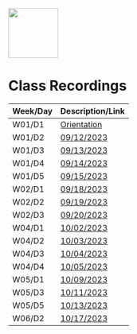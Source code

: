 <img src="https://i.imgur.com/2y0Lyzy.png" height="100">

# Class Recordings

| Week/Day | Description/Link |
|---|---|
| W01/D1 | [Orientation](https://generalassembly.zoom.us/rec/share/NJ8RzkY5yBDAC-gvYMueTdaD9RjFkm1L9AjW7qyGDtdi0KTjjXRpvnK4pCv_5JU.OouNyxL_BQZQ40P8)|
| W01/D2 | [09/12/2023](https://generalassembly.zoom.us/rec/share/qxEpAR8wt7LCwuTGr2kp5fEi5SU9C-5kWjzfKxYwx2vVhzzTO0zTI2m2h0e4q22c._Sy5RqZ_y6Juilje) |
| W01/D3 | [09/13/2023](https://generalassembly.zoom.us/rec/share/J5WsLrejl02yARUJ9s1lxl16qu7FWL-prGoCyeQhWVYX7Pw0LSFmCY93XZNmUBNG.z2oB_bWxJ_AXleo4) |
| W01/D4 | [09/14/2023](https://generalassembly.zoom.us/rec/share/va8gizwsFEFS40sg4g5L0QcFdPEJ7aP7tRoBiClm8Qcnymi6P53iatpeD-MiHTXq.xK-Es55RQO_jvjJZ) |
| W01/D5 | [09/15/2023](https://generalassembly.zoom.us/rec/share/IwsfivkjBZv-DnKCuXn5kBbutQFMPi4nNOj4TXSZQyDd2Qfm3wnKh8VcM3uOUrEN.PLJCOasBAHj7dl0W) |
| W02/D1 | [09/18/2023](https://generalassembly.zoom.us/rec/share/Zy_eT_pS-KoIDDmx5lA6aSI3-IRclb1oNk4zSTEefR_AtWB6oZZTjoGE4105ZJKZ.Kj4gx2nrrjMNouMV) |
| W02/D2 | [09/19/2023](https://generalassembly.zoom.us/rec/share/4MANA334yduoWqpRyIM-m4YuEpuhy8Kha_fSdFK0k-93QRGXyKPYAn9tRNZ02lbT.OPSK0eS_8gwHa9kM) |
| W02/D3 | [09/20/2023](https://generalassembly.zoom.us/rec/share/FA4LQ_njW6l8sIG2VRESDDJoBk2Vis9BI81sOUhOefNoN8nog49EIKmEplyuNKQI.Gw7tbL4S_w4BJWet) |
| W04/D1 | [10/02/2023](https://generalassembly.zoom.us/rec/share/H7ejnZRGoBM5vZbLiS2lfmDRXrwuwJfYKaHMywYyHloYKYVijHTgER15cvB5Sifk.YITXZx05PRvBfxwA) |
| W04/D2 | [10/03/2023](https://generalassembly.zoom.us/rec/share/vzkC4W82mPNIT2W3vi8qy89T5AxusT3p3LxYmhlxyXUecIi8wUMyRDCH_FR10KA.RHta3lj6y2sUdrw-) |
| W04/D3 | [10/04/2023](https://generalassembly.zoom.us/rec/share/mLnuZnwHivGfhPwCJeM3EPeTwKwTqSLBe6qc1InB80wANcHR4FGRZaQAxt73sI17.OLP7l3-odfOk1rWu) |
| W04/D4 | [10/05/2023](https://generalassembly.zoom.us/rec/share/N7DGTvKORAZLbs-xf13KKVOOLCnaXNgG6_MblsfEQrKyyLTAM0l21fwQtdiSpyrA.1RrA4O3j5Cuy5kz1) |
| W05/D1 | [10/09/2023](https://generalassembly.zoom.us/rec/share/T7PYEd5GY1pVZVoac3gNqz9jWhXn68ncyr5hKklIrPqGnjzTmC2epBduL8iFSf4b.C_t4sc0dsqZpJL6W) |
| W05/D3 | [10/11/2023](https://generalassembly.zoom.us/rec/share/8ceZZ9p20vK9PiiRXt55TqNZxVUTq12eiRgPMhFbzQ_1pmzD-dWnxsimviBwor_0.GH14qEWq-rlsvR7N) |
| W05/D5 | [10/13/2023](https://generalassembly.zoom.us/rec/share/_Oqh1paNA0XWumjkqREDZIw1Q82twJx2mOrhnjUmpjvBFOssf8nEtuAgtLkIW09W.f7_u65S_7KYIjXP5) |
| W06/D2 | [10/17/2023](https://generalassembly.zoom.us/rec/share/cWjWpKxjprqkKh_UdHUN9EB7t7FXc0Qj_fuzLjfsCwD81dd5GQ3XRHxOmwmyyhs.1knlGFw9yhKFpKkn) |


